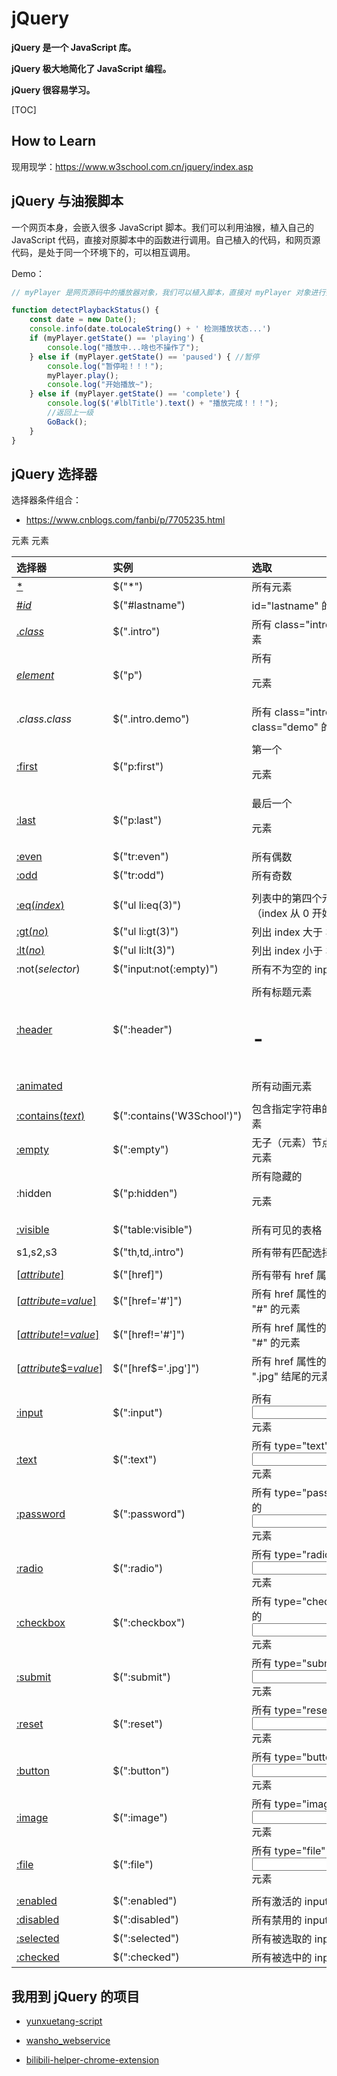 # jQuery

**jQuery 是一个 JavaScript 库。**

**jQuery 极大地简化了 JavaScript 编程。**

**jQuery 很容易学习。**

[TOC]

## How to Learn

现用现学：https://www.w3school.com.cn/jquery/index.asp

## jQuery 与油猴脚本

一个网页本身，会嵌入很多 JavaScript 脚本。我们可以利用油猴，植入自己的 JavaScript 代码，直接对原脚本中的函数进行调用。自己植入的代码，和网页源代码，是处于同一个环境下的，可以相互调用。

Demo：

```javascript
// myPlayer 是网页源码中的播放器对象，我们可以植入脚本，直接对 myPlayer 对象进行操作，从而对播放状态进行控制

function detectPlaybackStatus() {
    const date = new Date();
    console.info(date.toLocaleString() + ' 检测播放状态...')
    if (myPlayer.getState() == 'playing') {
        console.log("播放中...啥也不操作了");
    } else if (myPlayer.getState() == 'paused') { //暂停
        console.log("暂停啦！！！");
        myPlayer.play(); 
        console.log("开始播放~");
    } else if (myPlayer.getState() == 'complete') {
        console.log($('#lblTitle').text() + "播放完成！！！");
        //返回上一级
        GoBack();
    }
}
```



## jQuery 选择器

选择器条件组合：

* https://www.cnblogs.com/fanbi/p/7705235.html

| 选择器                                                       | 实例                       | 选取                                       |
| :----------------------------------------------------------- | :------------------------- | :----------------------------------------- |
| [*](https://www.w3school.com.cn/jquery/selector_all.asp)     | $("*")                     | 所有元素                                   |
| [#*id*](https://www.w3school.com.cn/jquery/selector_id.asp)  | $("#lastname")             | id="lastname" 的元素                       |
| [.*class*](https://www.w3school.com.cn/jquery/selector_class.asp) | $(".intro")                | 所有 class="intro" 的元素                  |
| [*element*](https://www.w3school.com.cn/jquery/selector_element.asp) | $("p")                     | 所有 <p> 元素                              |
| .*class*.*class*                                             | $(".intro.demo")           | 所有 class="intro" 且 class="demo" 的元素  |
|                                                              |                            |                                            |
| [:first](https://www.w3school.com.cn/jquery/selector_first.asp) | $("p:first")               | 第一个 <p> 元素                            |
| [:last](https://www.w3school.com.cn/jquery/selector_last.asp) | $("p:last")                | 最后一个 <p> 元素                          |
| [:even](https://www.w3school.com.cn/jquery/selector_even.asp) | $("tr:even")               | 所有偶数 <tr> 元素                         |
| [:odd](https://www.w3school.com.cn/jquery/selector_odd.asp)  | $("tr:odd")                | 所有奇数 <tr> 元素                         |
|                                                              |                            |                                            |
| [:eq(*index*)](https://www.w3school.com.cn/jquery/selector_eq.asp) | $("ul li:eq(3)")           | 列表中的第四个元素（index 从 0 开始）      |
| [:gt(*no*)](https://www.w3school.com.cn/jquery/selector_gt.asp) | $("ul li:gt(3)")           | 列出 index 大于 3 的元素                   |
| [:lt(*no*)](https://www.w3school.com.cn/jquery/selector_lt.asp) | $("ul li:lt(3)")           | 列出 index 小于 3 的元素                   |
| :not(*selector*)                                             | $("input:not(:empty)")     | 所有不为空的 input 元素                    |
|                                                              |                            |                                            |
| [:header](https://www.w3school.com.cn/jquery/selector_header.asp) | $(":header")               | 所有标题元素 <h1> - <h6>                   |
| [:animated](https://www.w3school.com.cn/jquery/selector_animated.asp) |                            | 所有动画元素                               |
|                                                              |                            |                                            |
| [:contains(*text*)](https://www.w3school.com.cn/jquery/selector_contains.asp) | $(":contains('W3School')") | 包含指定字符串的所有元素                   |
| [:empty](https://www.w3school.com.cn/jquery/selector_empty.asp) | $(":empty")                | 无子（元素）节点的所有元素                 |
| :hidden                                                      | $("p:hidden")              | 所有隐藏的 <p> 元素                        |
| [:visible](https://www.w3school.com.cn/jquery/selector_visible.asp) | $("table:visible")         | 所有可见的表格                             |
|                                                              |                            |                                            |
| s1,s2,s3                                                     | $("th,td,.intro")          | 所有带有匹配选择的元素                     |
|                                                              |                            |                                            |
| [[*attribute*\]](https://www.w3school.com.cn/jquery/selector_attribute.asp) | $("[href]")                | 所有带有 href 属性的元素                   |
| [[*attribute*=*value*\]](https://www.w3school.com.cn/jquery/selector_attribute_equal_value.asp) | $("[href='#']")            | 所有 href 属性的值等于 "#" 的元素          |
| [[*attribute*!=*value*\]](https://www.w3school.com.cn/jquery/selector_attribute_notequal_value.asp) | $("[href!='#']")           | 所有 href 属性的值不等于 "#" 的元素        |
| [[*attribute*$=*value*\]](https://www.w3school.com.cn/jquery/selector_attribute_end_value.asp) | $("[href$='.jpg']")        | 所有 href 属性的值包含以 ".jpg" 结尾的元素 |
|                                                              |                            |                                            |
| [:input](https://www.w3school.com.cn/jquery/selector_input.asp) | $(":input")                | 所有 <input> 元素                          |
| [:text](https://www.w3school.com.cn/jquery/selector_input_text.asp) | $(":text")                 | 所有 type="text" 的 <input> 元素           |
| [:password](https://www.w3school.com.cn/jquery/selector_input_password.asp) | $(":password")             | 所有 type="password" 的 <input> 元素       |
| [:radio](https://www.w3school.com.cn/jquery/selector_input_radio.asp) | $(":radio")                | 所有 type="radio" 的 <input> 元素          |
| [:checkbox](https://www.w3school.com.cn/jquery/selector_input_checkbox.asp) | $(":checkbox")             | 所有 type="checkbox" 的 <input> 元素       |
| [:submit](https://www.w3school.com.cn/jquery/selector_input_submit.asp) | $(":submit")               | 所有 type="submit" 的 <input> 元素         |
| [:reset](https://www.w3school.com.cn/jquery/selector_input_reset.asp) | $(":reset")                | 所有 type="reset" 的 <input> 元素          |
| [:button](https://www.w3school.com.cn/jquery/selector_input_button.asp) | $(":button")               | 所有 type="button" 的 <input> 元素         |
| [:image](https://www.w3school.com.cn/jquery/selector_input_image.asp) | $(":image")                | 所有 type="image" 的 <input> 元素          |
| [:file](https://www.w3school.com.cn/jquery/selector_input_file.asp) | $(":file")                 | 所有 type="file" 的 <input> 元素           |
|                                                              |                            |                                            |
| [:enabled](https://www.w3school.com.cn/jquery/selector_input_enabled.asp) | $(":enabled")              | 所有激活的 input 元素                      |
| [:disabled](https://www.w3school.com.cn/jquery/selector_input_disabled.asp) | $(":disabled")             | 所有禁用的 input 元素                      |
| [:selected](https://www.w3school.com.cn/jquery/selector_input_selected.asp) | $(":selected")             | 所有被选取的 input 元素                    |
| [:checked](https://www.w3school.com.cn/jquery/selector_input_checked.asp) | $(":checked")              | 所有被选中的 input 元素                    |

## 我用到 jQuery 的项目

* [yunxuetang-script](https://github.com/wansho/yunxuetang-script)

* [wansho_webservice](https://github.com/wansho/wansho_webservice)

* [bilibili-helper-chrome-extension](https://github.com/wansho/bilibili-helper-chrome-extension)